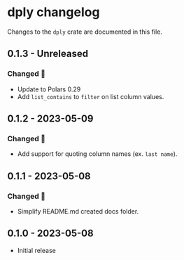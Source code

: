 # dply changelog
Changes to the `dply` crate are documented in this file.

## 0.1.3 - Unreleased
### Changed 🔧
* Update to Polars 0.29
* Add `list_contains` to `filter` on list column values.

## 0.1.2 - 2023-05-09
### Changed 🔧
* Add support for quoting column names (ex. `last name`).

## 0.1.1 - 2023-05-08
### Changed 🔧
* Simplify README.md created docs folder.

## 0.1.0 - 2023-05-08
* Initial release
